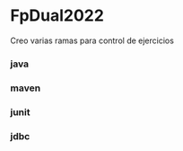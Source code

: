# FpDual2022

Creo varias ramas para control de ejercicios

### java

### maven

### junit

### jdbc

